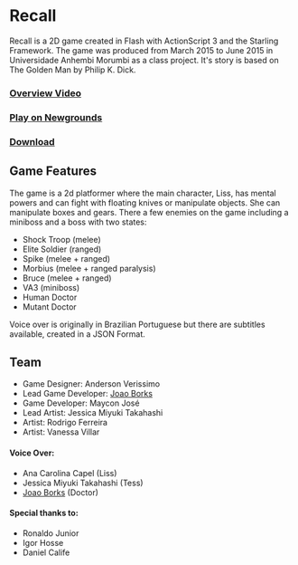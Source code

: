 # Recall
Recall is a 2D game created in Flash with ActionScript 3 and the Starling Framework. The game was produced from March 2015 to June 2015 in Universidade Anhembi Morumbi as a class project. It's story is based on The Golden Man by Philip K. Dick.

### [Overview Video](https://youtu.be/rFTlMV1_2Jk)
### [Play on Newgrounds](http://www.newgrounds.com/portal/view/659650?updated=1)
### [Download](https://github.com/emperiumgs/recall/releases/download/1.0/recall_build.zip)

## Game Features
The game is a 2d platformer where the main character, Liss, has mental powers and can fight with floating knives or manipulate objects. She can manipulate boxes and gears. There a few enemies on the game including a miniboss and a boss with two states:
- Shock Troop (melee)
- Elite Soldier (ranged)
- Spike (melee + ranged)
- Morbius (melee + ranged paralysis)
- Bruce (melee + ranged)
- VA3 (miniboss)
- Human Doctor
- Mutant Doctor

Voice over is originally in Brazilian Portuguese but there are subtitles available, created in a JSON Format.

## Team
- Game Designer: Anderson Verissimo
- Lead Game Developer: [Joao Borks](https://github.com/JoaoBorks)
- Game Developer: Maycon José
- Lead Artist: Jessica Miyuki Takahashi
- Artist: Rodrigo Ferreira
- Artist: Vanessa Villar

#### Voice Over:
- Ana Carolina Capel (Liss)
- Jessica Miyuki Takahashi (Tess)
- [Joao Borks](https://github.com/JoaoBorks) (Doctor)

#### Special thanks to:
- Ronaldo Junior
- Igor Hosse
- Daniel Calife

